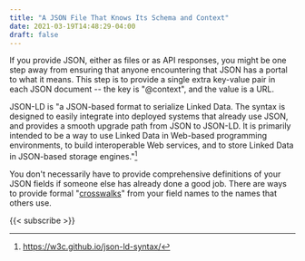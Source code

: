 ```yaml
---
title: "A JSON File That Knows Its Schema and Context"
date: 2021-03-19T14:48:29-04:00
draft: false
---
```


If you provide JSON, either as files or as API responses, you might be one step away from ensuring that anyone
encountering that JSON has a portal to what it means. This step is to provide a single extra key-value pair in each JSON
document -- the key is "@context", and the value is a URL.

JSON-LD is "a JSON-based format to serialize Linked Data. The syntax is designed to easily integrate into deployed
systems that already use JSON, and provides a smooth upgrade path from JSON to JSON-LD. It is primarily intended to be a
way to use Linked Data in Web-based programming environments, to build interoperable Web services, and to store Linked
Data in JSON-based storage engines."[^1]

You don't necessarily have to provide comprehensive definitions of your JSON fields if someone else has already done a
good job. There are ways to provide formal "[crosswalks](https://en.wikipedia.org/wiki/Schema_crosswalk)" from your
field names to the names that others use.

[^1]: https://w3c.github.io/json-ld-syntax/

{{< subscribe >}}